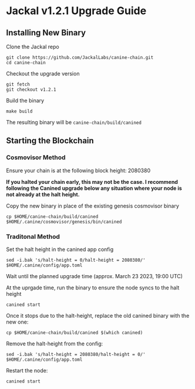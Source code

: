 # Jackal v1.2.1 Upgrade Guide

## Installing New Binary

Clone the Jackal repo

```
git clone https://github.com/JackalLabs/canine-chain.git
cd canine-chain
```
Checkout the upgrade version

```
git fetch
git checkout v1.2.1
```

Build the binary

```
make build
```

The resulting binary will be `canine-chain/build/canined`

## Starting the Blockchain

### Cosmovisor Method

Ensure your chain is at the following block height: 2080380

**If you halted your chain early, this may not be the case. I recommend following the Canined upgrade below any situation where your node is not already at the halt height.**

Copy the new binary in place of the existing genesis cosmovisor binary

```
cp $HOME/canine-chain/build/canined $HOME/.canine/cosmovisor/genesis/bin/canined
```

### Traditonal Method
Set the halt height in the canined app config
```
sed -i.bak 's/halt-height = 0/halt-height = 2080380/' $HOME/.canine/config/app.toml
```

Wait until the planned upgrade time (approx. March 23 2023, 19:00 UTC)

At the uprgade time, run the binary to ensure the node syncs to the halt height

```
canined start
```

Once it stops due to the halt-height, replace the old canined binary with the new one:

```
cp $HOME/canine-chain/build/canined $(which canined)
```

Remove the halt-height from the config:

```
sed -i.bak 's/halt-height = 2080380/halt-height = 0/' $HOME/.canine/config/app.toml
```

Restart the node:

```
canined start
```
